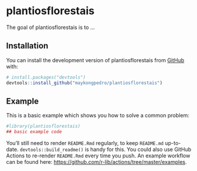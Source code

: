 
<!-- README.md is generated from README.Rmd. Please edit that file -->

# plantiosflorestais

<!-- badges: start -->
<!-- badges: end -->

The goal of plantiosflorestais is to …

## Installation

You can install the development version of plantiosflorestais from
[GitHub](https://github.com/) with:

``` r
# install.packages("devtools")
devtools::install_github("maykongpedro/plantiosflorestais")
```

## Example

This is a basic example which shows you how to solve a common problem:

``` r
#library(plantiosflorestais)
## basic example code
```

You’ll still need to render `README.Rmd` regularly, to keep `README.md`
up-to-date. `devtools::build_readme()` is handy for this. You could also
use GitHub Actions to re-render `README.Rmd` every time you push. An
example workflow can be found here:
<https://github.com/r-lib/actions/tree/master/examples>.

